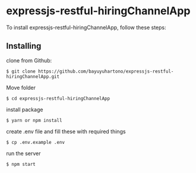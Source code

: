 # expressjs-restful-hiringChannelApp

To install expressjs-restful-hiringChannelApp, follow these steps:
## Installing
clone from Github:
```
$ git clone https://github.com/bayuyuhartono/expressjs-restful-hiringChannelApp.git
```
Move folder
```
$ cd expressjs-restful-hiringChannelApp
```
install package
```
$ yarn or npm install
```
create .env file and fill these with required things
```
$ cp .env.example .env
```
run the server
```
$ npm start
```
